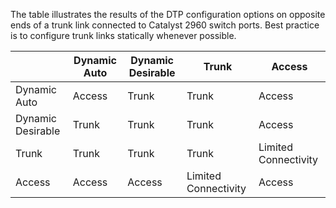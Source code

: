 The table illustrates the results of the DTP configuration options on opposite ends of a trunk link connected to Catalyst 2960 switch ports. Best practice is to configure trunk links statically whenever possible.

|                   | Dynamic Auto | Dynamic Desirable | Trunk                | Access               |
| ----------------- | ------------ | ----------------- | -------------------- | -------------------- |
| Dynamic Auto      | Access       | Trunk             | Trunk                | Access               |
| Dynamic Desirable | Trunk        | Trunk             | Trunk                | Access               |
| Trunk             | Trunk        | Trunk             | Trunk                | Limited Connectivity |
| Access            | Access       | Access            | Limited Connectivity | Access               |